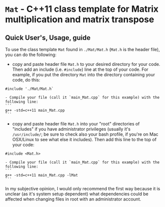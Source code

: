 # `Mat` - C++11 class template for Matrix multiplication and matrix transpose

## Quick User's, Usage, guide

To use the class template `Mat` found in `./Mat/Mat.h` (`Mat.h` is the header file), you can do the following:
* copy and paste header file `Mat.h` to your desired directory for your code.  Then add an include (i.e. `#include`) line at the top of your code.  For example, if you put the directory `Mat` into the directory containing your code, do this:
```
#include './Mat/Mat.h`
```
	- Compile your file (call it `main_Mat.cpp` for this example) with the following line:
	```
	g++ -std=c++11 main_Mat.cpp
	```
* copy and paste header file `Mat.h` into your "root" directories of "includes" if you have administrator privileges (usually it's `/usr/include/`; be sure to check also your bash profile, if you're on Mac OSX/Linux to see what else it includes).  Then add this line to the top of your code:
```
#include <Mat.h>
```
	- Compile your file (call it `main_Mat.cpp` for this example) with the following line:
	```
	g++ -std=c++11 main_Mat.cpp -lMat
	```

In my subjective opinion, I would only recommend the first way because it is unclear (as it's system setup dependent) what dependencies could be affected when changing files in root with an administrator account.

